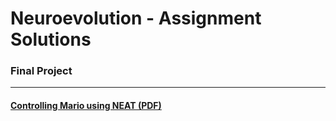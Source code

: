 # Neuroevolution - Assignment Solutions

### Final Project
----
#### [Controlling Mario using NEAT (PDF)](./NEAT/report/report.pdf)
